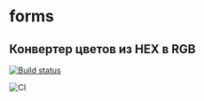 # forms

## Конвертер цветов из HEX в RGB

[![Build status](https://ci.appveyor.com/api/projects/status/e1hmjk6833hj7prj?svg=true)](https://ci.appveyor.com/project/antonpnv/forms-hex2rgb)

![CI](https://github.com/antonpnv/forms--hex2rgb/actions/workflows/web.yml/badge.svg)
